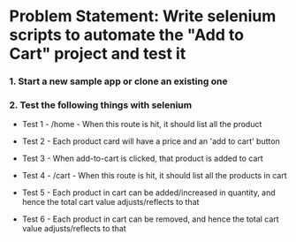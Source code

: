 # Problem Statement: Write selenium scripts to automate the "Add to Cart" project and test it
### 1. Start a new sample app or clone an existing one
### 2. Test the following things with selenium
 - Test 1 - /home - When this route is hit, it should list all the product
 - Test 2 - Each product card will have a  price and an 'add to cart' button
 - Test 3 - When add-to-cart is clicked, that product is added to cart

 - Test 4 - /cart - When this route is hit, it should list all the products in cart
 - Test 5 - Each product in cart can be added/increased in quantity, and hence the total cart value adjusts/reflects to that
 - Test 6 - Each product in cart can be removed, and hence the total cart value adjusts/reflects to that
